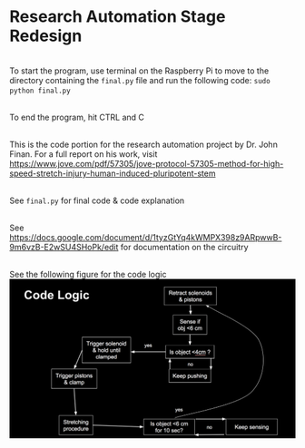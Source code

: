 # Research Automation Stage Redesign

<br />To start the program, use terminal on the Raspberry Pi to move to the directory containing the `final.py` file and run the following code: `sudo python final.py`

<br />To end the program, hit CTRL and C

<br />This is the code portion for the research automation project by Dr. John Finan. For a full report on his work, visit https://www.jove.com/pdf/57305/jove-protocol-57305-method-for-high-speed-stretch-injury-human-induced-pluripotent-stem

<br />See `final.py` for final code & code explanation

<br />See https://docs.google.com/document/d/1tyzGtYq4kWMPX398z9ARpwwB-9m6vzB-E2wSU4SHoPk/edit for documentation on the circuitry

<br />See the following figure for the code logic
![code logic](codelogic.png)

